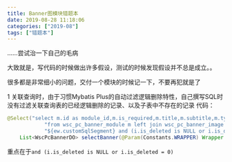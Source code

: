 ```yaml
---
title: Banner图模块错题本
date: 2019-08-28 11:18:06
categories: ["2019-08"]
tags: ["错题本"]
---
```

……尝试治一下自己的毛病

大致就是，写代码的时候做出许多假设，测试的时候发现假设并不总是成立。。

很多都是非常细小的问题，交付一个模块的时候记一下，不要再犯就是了

1 关联查询时，由于习惯Mybatis Plus的自动过滤逻辑删除特性，自己撰写SQL时没有过滤关联查询表的已经逻辑删除的记录、以及子表中不存在的记录
代码：

```java
@Select("select m.id as module_id,m.is_required,m.title,m.subtitle,m.type,i.file_id,i.product_id,i.pno " +
            "from wsc_pc_banner_module m left join wsc_pc_banner_image i on i.module_id = m.id " +
            "${ew.customSqlSegment} and (i.is_deleted is NULL or i.is_deleted = 0) and m.is_deleted = 0 order by m.id")
    List<WscPcBannerDO> selectBanner(@Param(Constants.WRAPPER) Wrapper wrapper);
```
重点在于`and (i.is_deleted is NULL or i.is_deleted = 0)`

